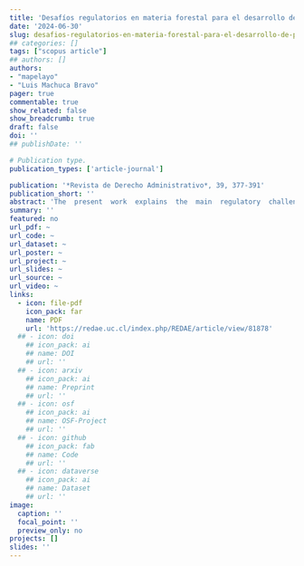 ```yaml
---
title: 'Desafíos regulatorios en materia forestal para el desarrollo de Proyectos de Medios de Generación Distribuida'
date: '2024-06-30'
slug: desafios-regulatorios-en-materia-forestal-para-el-desarrollo-de-proyectos-de-medios-de-generacion-distribuida
## categories: []
tags: ["scopus article"]
## authors: []
authors:
- "mapelayo"
- "Luis Machuca Bravo"
pager: true
commentable: true
show_related: false
show_breadcrumb: true
draft: false
doi: ''
## publishDate: ''

# Publication type.
publication_types: ['article-journal']

publication: '*Revista de Derecho Administrativo*, 39, 377-391'
publication_short: ''
abstract: 'The  present  work  explains  the  main  regulatory  challenges  for  the  development  of  ‘Small Distributed Generation Facilities’ projects within the framework of forestry legislation and the acquisition of administrative  authorizations  to  carry  out  forest  intervention  activities  (logging),  destruction  or unstemmed  of  xerophytic  formations  for  the  establishment  of  electricity  generation  projects.  The  main  point  is  to highlight the tension between a promotional regulation in the field of electricity and a protectionist one in forestry matters, which is manifested in legal difficulties (administrative representation, connection works) and limitations (project location and procedural) for the advancement of these projects, arising or linked to forestry regulations.'
summary: ''
featured: no
url_pdf: ~
url_code: ~
url_dataset: ~
url_poster: ~
url_project: ~
url_slides: ~
url_source: ~
url_video: ~
links:
  - icon: file-pdf
    icon_pack: far
    name: PDF
    url: 'https://redae.uc.cl/index.php/REDAE/article/view/81878'
  ## - icon: doi
    ## icon_pack: ai
    ## name: DOI
    ## url: ''
  ## - icon: arxiv
    ## icon_pack: ai
    ## name: Preprint
    ## url: ''
  ## - icon: osf
    ## icon_pack: ai
    ## name: OSF-Project
    ## url: ''
  ## - icon: github
    ## icon_pack: fab
    ## name: Code
    ## url: ''
  ## - icon: dataverse
    ## icon_pack: ai
    ## name: Dataset
    ## url: ''
image:
  caption: ''
  focal_point: ''
  preview_only: no
projects: []
slides: ''
---
```

